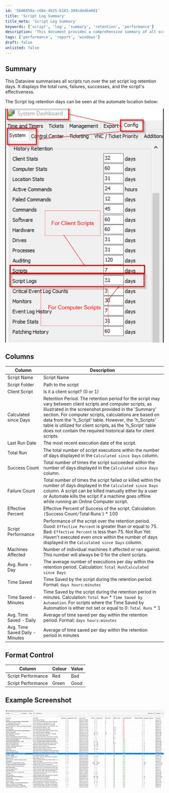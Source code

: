 ```yaml
---
id: '5606850a-c68e-4b15-b183-399cded6e601'
title: 'Script Log Summary'
title_meta: 'Script Log Summary'
keywords: ['script', 'log', 'summary', 'retention', 'performance']
description: 'This document provides a comprehensive summary of all scripts executed over the specified log retention days, detailing total runs, failures, successes, and the overall effectiveness of each script. It includes information on script performance metrics and visual examples for clarity.'
tags: ['performance', 'report', 'windows']
draft: false
unlisted: false
---
```

## Summary

This Dataview summarises all scripts run over the set script log retention days. It displays the total runs, failures, successes, and the script's effectiveness.

The Script log retention days can be seen at the automate location below:

![Script Log Retention Days](../../../static/img/Script-Effectiveness-Performance-Audit/image_1.png)

## Columns

| Column                   | Description                                                                                                                                                                                                                                                                                                                                                                      |
|--------------------------|----------------------------------------------------------------------------------------------------------------------------------------------------------------------------------------------------------------------------------------------------------------------------------------------------------------------------------------------------------------------------------|
| Script Name              | Script Name                                                                                                                                                                                                                                                                                                                                                                      |
| Script Folder            | Path to the script                                                                                                                                                                                                                                                                                                                                                               |
| Client Script            | Is it a client script? (0 or 1)                                                                                                                                                                                                                                                                                                                                                  |
| Calculated since Days    | Retention Period. The retention period for the script may vary between client scripts and computer scripts, as illustrated in the screenshot provided in the 'Summary' section. For computer scripts, calculations are based on data from the 'h_Script' table. However, the 'h_Scripts' table is utilized for client scripts, as the 'h_Script' table does not contain the required historical data for client scripts. |
| Last Run Date            | The most recent execution date of the script.                                                                                                                                                                                                                                                                                                                                    |
| Total Run                | The total number of script executions within the number of days displayed in the `Calculated since Days` column.                                                                                                                                                                                                                                                             |
| Success Count            | Total number of times the script succeeded within the number of days displayed in the `Calculated since Days` column.                                                                                                                                                                                                                                                          |
| Failure Count            | Total number of times the script failed or killed within the number of days displayed in the `Calculated since Days` column. A script can be killed manually either by a user or Automate kills the script if a machine goes offline while running an Online Computer script.                                                                                                  |
| Effective Percent        | Effective Percent of Success of the script. Calculation: `(`Success Count` / `Total Runs`) * 100                                                                                                                                                                                                                                                                             |
| Script Performance        | Performance of the script over the retention period. Good: `Effective Percent` is greater than or equal to 75. Bad: `Effective Percent` is less than 75. Not Run Yet: Haven't executed even once within the number of days displayed in the `Calculated since Days` column.                                                                                                   |
| Machines Affected        | Number of individual machines it affected or ran against. This number will always be 0 for the client scripts.                                                                                                                                                                                                                                                                 |
| Avg. Runs - Day         | The average number of executions per day within the retention period. Calculation: `Total Run`/`Calculated since Days`                                                                                                                                                                                                                                                         |
| Time Saved               | Time Saved by the script during the retention period. Format: `days hours:minutes`                                                                                                                                                                                                                                                                                             |
| Time Saved - Minutes      | Time Saved by the script during the retention period in minutes. Calculation: `Total Run` * `Time Saved by Automation`. For scripts where the Time Saved by Automation is either not set or equal to 0: `Total Runs` * 1                                                                                                                                                     |
| Avg. Time Saved - Daily  | Average of time saved per day within the retention period. Format: `days hours:minutes`                                                                                                                                                                                                                                                                                         |
| Avg. Time Saved Daily - Minutes | Average of time saved per day within the retention period in minutes                                                                                                                                                                                                                                                                                                       |

## Format Control

| Column                   | Colour | Value |
|--------------------------|--------|-------|
| Script Performance        | Red    | Bad   |
| Script Performance        | Green  | Good  |

## Example Screenshot

![Example Screenshot](../../../static/img/Script-Effectiveness-Performance-Audit/image_2.png)












